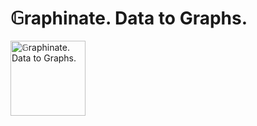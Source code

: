 # 𝔾raphinate. Data to Graphs.

<img height="120"
src="https://github.com/erivlis/graphinate/assets/9897520/dae41f9f-69e5-4eb5-a488-87ce7f51fa32"
alt="𝔾raphinate. Data to Graphs.">

